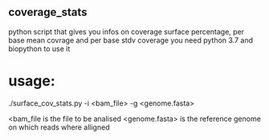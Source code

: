 ## coverage_stats
python script that gives you infos on coverage surface percentage, per base mean covrage and per base stdv coverage
you need python 3.7 and biopython to use it

# usage: 
./surface_cov_stats.py -i <bam_file> -g <genome.fasta> 

  <bam_file is the file to be analised
  <genome.fasta> is the reference genome on which reads where alligned
